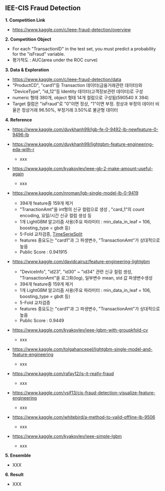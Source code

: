 ## IEE-CIS Fraud Detection


**1. Competition Link**
  - https://www.kaggle.com/c/ieee-fraud-detection/overview


**2. Competition Object**
  - For each "TransactionID" in the test set, you must predict a probability for the "isFraud" variable.
  - 평가척도 : AUC(area under the ROC curve)
  

**3. Data & Exploration**
  - https://www.kaggle.com/c/ieee-fraud-detection/data
  - "ProductCD", "card1"등 Transaction 데이터(금융거래관련 데이터)와 "DeviceType", "id_12"등 Identity 데이터(고객정보관련 데이터)로 구성
  - numeric 형태 380개, object 형태 14개 컬럼으로 구성됨(590540 X 394)
  - Target 컬럼은 "isFraud"로 "0"이면 정상, "1"이면 부정. 정상과 부정의 데이터 비율은 정상거래 96.50%, 부정거래 3.50%로 불균형 데이터
  

**4. Reference**
  - https://www.kaggle.com/duykhanh99/lgb-fe-0-9492-lb-newfeature-0-9496-lb

    
    
    
  - https://www.kaggle.com/duykhanh99/lightgbm-feature-engineering-eda-with-r
    - xxx
    
    
    
  - https://www.kaggle.com/kyakovlev/ieee-gb-2-make-amount-useful-again
    - xxx
    
    
    
  - https://www.kaggle.com/nroman/lgb-single-model-lb-0-9419
    - 394개 feature중 159개 제거
    - "TranactionAmt"을 int형의 신규 컬럼으로 생성 , "card_1"의 count encoding, 요일/시간 신규 컬럼 생성 등
    - 1개 LightGBM 알고리즘 사용(주요 파라미터 : min_data_in_leaf = 106, boosting_type = gbdt 등)
    - 5-Fold 교차검증, [TimeSerieSplit](https://scikit-learn.org/stable/modules/generated/sklearn.model_selection.TimeSeriesSplit.html)
    - features 중요도는 "card1"과 그 파생변수, "TransactionAmt"가 상대적으로 높음
    - Public Score : 0.941915
    
    
    
  - https://www.kaggle.com/davidcairuz/feature-engineering-lightgbm
    - "DeviceInfo", "id23", "id30" ~ "id34" 관련 신규 컬럼 생성, "TransactionAmt"을 로그화(log), 일부변수 mean, std 값 파생변수생성
    - 394개 feature중 159개 제거
    - 1개 LightGBM 알고리즘 사용(주요 파라미터 : min_data_in_leaf = 106, boosting_type = gbdt 등)
    - 5-Fold 교차검증
    - features 중요도는 "card1"과 그 파생변수, "TransactionAmt"가 상대적으로 높음
    - Public Score : 0.9449 
    
    
    
  - https://www.kaggle.com/kyakovlev/ieee-lgbm-with-groupkfold-cv
    - xxx
    
    
    
  - https://www.kaggle.com/tolgahancepel/lightgbm-single-model-and-feature-engineering
    - xxx
    
    
    
  - https://www.kaggle.com/rafay12/is-it-really-fraud
    - xxx
    
    
    
  - https://www.kaggle.com/ysjf13/cis-fraud-detection-visualize-feature-engineering
    - xxx
    
    
    
  - https://www.kaggle.com/whitebird/a-method-to-valid-offline-lb-9506
    - xxx
    
    
    
  - https://www.kaggle.com/kyakovlev/ieee-simple-lgbm
    - xxx
    
    
    
**5. Ensemble**
  - XXX

**6. Result**
  - XXX
